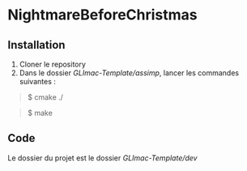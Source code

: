 # NightmareBeforeChristmas

## Installation

1. Cloner le repository
2. Dans le dossier *GLImac-Template/assimp*, lancer les commandes suivantes :

  > $ cmake ./
  
  > $ make

## Code

Le dossier du projet est le dossier *GLImac-Template/dev*
